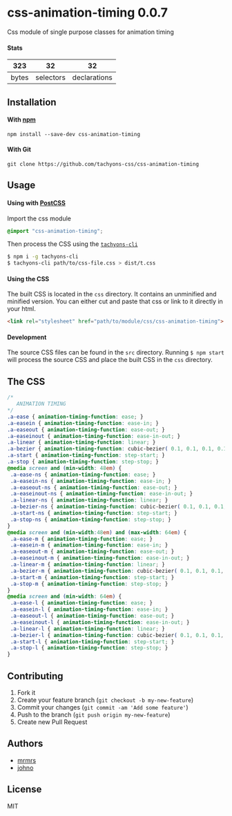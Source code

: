 # css-animation-timing 0.0.7

Css module of single purpose classes for animation timing

#### Stats

323 | 32 | 32
---|---|---
bytes | selectors | declarations

## Installation

#### With [npm](https://npmjs.com)

```
npm install --save-dev css-animation-timing
```

#### With Git

```
git clone https://github.com/tachyons-css/css-animation-timing
```

## Usage

#### Using with [PostCSS](https://github.com/postcss/postcss)

Import the css module

```css
@import "css-animation-timing";
```

Then process the CSS using the [`tachyons-cli`](https://github.com/tachyons-css/tachyons-cli)

```sh
$ npm i -g tachyons-cli
$ tachyons-cli path/to/css-file.css > dist/t.css
```

#### Using the CSS

The built CSS is located in the `css` directory. It contains an unminified and minified version.
You can either cut and paste that css or link to it directly in your html.

```html
<link rel="stylesheet" href="path/to/module/css/css-animation-timing">
```

#### Development

The source CSS files can be found in the `src` directory.
Running `$ npm start` will process the source CSS and place the built CSS in the `css` directory.

## The CSS

```css
/*
   ANIMATION TIMING
*/
.a-ease { animation-timing-function: ease; }
.a-easein { animation-timing-function: ease-in; }
.a-easeout { animation-timing-function: ease-out; }
.a-easeinout { animation-timing-function: ease-in-out; }
.a-linear { animation-timing-function: linear; }
.a-bezier { animation-timing-function: cubic-bezier( 0.1, 0.1, 0.1, 0.1 ); }
.a-start { animation-timing-function: step-start; }
.a-stop { animation-timing-function: step-stop; }
@media screen and (min-width: 48em) {
 .a-ease-ns { animation-timing-function: ease; }
 .a-easein-ns { animation-timing-function: ease-in; }
 .a-easeout-ns { animation-timing-function: ease-out; }
 .a-easeinout-ns { animation-timing-function: ease-in-out; }
 .a-linear-ns { animation-timing-function: linear; }
 .a-bezier-ns { animation-timing-function: cubic-bezier( 0.1, 0.1, 0.1, 0.1 ); }
 .a-start-ns { animation-timing-function: step-start; }
 .a-stop-ns { animation-timing-function: step-stop; }
}
@media screen and (min-width:48em) and (max-width: 64em) {
 .a-ease-m { animation-timing-function: ease; }
 .a-easein-m { animation-timing-function: ease-in; }
 .a-easeout-m { animation-timing-function: ease-out; }
 .a-easeinout-m { animation-timing-function: ease-in-out; }
 .a-linear-m { animation-timing-function: linear; }
 .a-bezier-m { animation-timing-function: cubic-bezier( 0.1, 0.1, 0.1, 0.1 ); }
 .a-start-m { animation-timing-function: step-start; }
 .a-stop-m { animation-timing-function: step-stop; }
}
@media screen and (min-width: 64em) {
 .a-ease-l { animation-timing-function: ease; }
 .a-easein-l { animation-timing-function: ease-in; }
 .a-easeout-l { animation-timing-function: ease-out; }
 .a-easeinout-l { animation-timing-function: ease-in-out; }
 .a-linear-l { animation-timing-function: linear; }
 .a-bezier-l { animation-timing-function: cubic-bezier( 0.1, 0.1, 0.1, 0.1 ); }
 .a-start-l { animation-timing-function: step-start; }
 .a-stop-l { animation-timing-function: step-stop; }
}
```

## Contributing

1. Fork it
2. Create your feature branch (`git checkout -b my-new-feature`)
3. Commit your changes (`git commit -am 'Add some feature'`)
4. Push to the branch (`git push origin my-new-feature`)
5. Create new Pull Request

## Authors

* [mrmrs](http://mrmrs.io)
* [johno](http://johnotander.com)

## License

MIT

